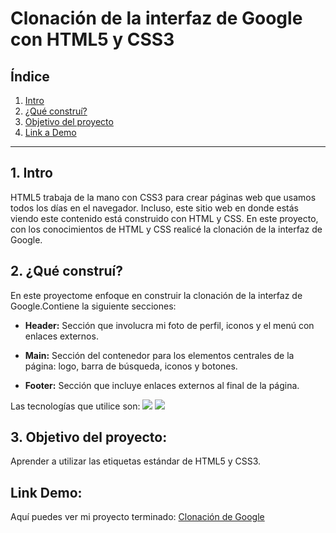# Clonación de la interfaz de Google con HTML5 y CSS3

## **Índice**

1. [Intro](#)
2. [¿Qué construí?](#)
3. [Objetivo del proyecto](#)
4. [Link a Demo](#)

****

## 1. Intro
HTML5 trabaja de la mano con CSS3 para crear páginas web que usamos todos los días en el navegador. Incluso, este sitio web en donde estás viendo este contenido está construido con HTML y CSS. En este proyecto, con los conocimientos de HTML y CSS realicé la clonación de la interfaz de Google.

## 2. ¿Qué construí?
En este proyectome enfoque en construir la clonación de la interfaz de Google.Contiene la siguiente secciones:

+ **Header:** Sección que involucra mi foto de perfil, iconos y el menú con enlaces externos.
  
+ **Main:** Sección del contenedor para los elementos centrales de la página: logo, barra de búsqueda, iconos y botones.
  
+ **Footer:** Sección que incluye enlaces externos al final de la página.

Las tecnologías que utilice son:
<img src= "https://img.shields.io/badge/HTML5-E34F26?style=for-the-badge&logo=html5&logoColor=white"/>
<img src= "https://img.shields.io/badge/CSS3-1572B6?style=for-the-badge&logo=css3&logoColor=white"/>

## 3. Objetivo del proyecto:
Aprender a utilizar las etiquetas estándar de HTML5 y CSS3.

## Link Demo:
Aquí puedes ver mi proyecto terminado: [Clonación de Google](#)


